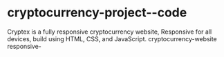 # cryptocurrency-project--code
Cryptex is a fully responsive cryptocurrency website, Responsive for all devices, build using HTML, CSS, and JavaScript. cryptocurrency-website responsive- 

